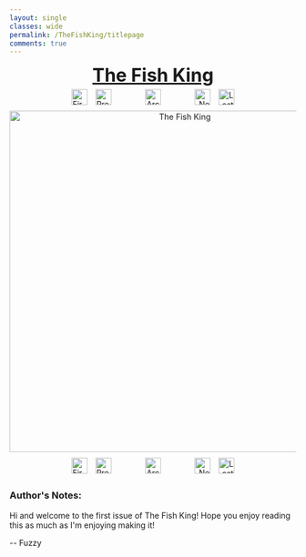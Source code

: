 ```yaml
---
layout: single
classes: wide
permalink: /TheFishKing/titlepage
comments: true
---
```

<div style="text-align:center">
    <a href="/TheFishKing/" style="text-decoration:none; color:inherit">
        <font size="6"><b><u> The Fish King </u></b></font>
    </a>
</div>
<div style="text-align:center">
    <img style="height:28px; text-align:left; margin:1%" src="/assets/Misc/first.PNG" alt="First">
    <img style="height:28px; text-align:left; margin-left:1%; margin-right:10%" src="/assets/Misc/prev.PNG" alt="Previous">
    <a href="/TheFishKing/" style="text-decoration:none">
        <img style="height:28px; text-align:center; margin-left:1%; margin-right:1%" src="/assets/Misc/archive.PNG" alt="Archive">
    </a>
    <a href="/TheFishKing/1-1" style="text-decoration:none">
        <img style="height:28px; text-align:right; margin-left:10%; margin-right:1%" src="/assets/Misc/next.PNG" alt="Next">
    </a>
    <a href="/TheFishKing/last" style="text-decoration:none">
        <img style="height:28px; text-align:right; margin:1%" src="/assets/Misc/last.PNG" alt="Last">
    </a>
</div>

<div style="text-align:center; padding-top:5px; padding-bottom:5px"><img style="width:600px" src="/assets/TheFishKing/FishKingTitle.jpeg" alt="The Fish King"> </div>

<div style="text-align:center">
    <img style="height:28px; text-align:left; margin:1%" src="/assets/Misc/first.PNG" alt="First">
    <img style="height:28px; text-align:left; margin-left:1%; margin-right:10%" src="/assets/Misc/prev.PNG" alt="Previous">
    <a href="/TheFishKing/" style="text-decoration:none">
        <img style="height:28px; text-align:center; margin-left:1%; margin-right:1%" src="/assets/Misc/archive.PNG" alt="Archive">
    </a>
    <a href="/TheFishKing/1-1" style="text-decoration:none">
        <img style="height:28px; text-align:right; margin-left:10%; margin-right:1%" src="/assets/Misc/next.PNG" alt="Next">
    </a>
    <a href="/TheFishKing/last" style="text-decoration:none">
        <img style="height:28px; text-align:right; margin:1%" src="/assets/Misc/last.PNG" alt="Last">
    </a>
</div>

<h3> Author's Notes:</h3>
Hi and welcome to the first issue of The Fish King! Hope you enjoy reading this as much as I'm enjoying making it!

-- Fuzzy
